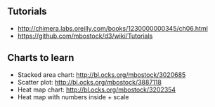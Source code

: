 ## Tutorials

- http://chimera.labs.oreilly.com/books/1230000000345/ch06.html
- https://github.com/mbostock/d3/wiki/Tutorials


## Charts to learn

- Stacked area chart: http://bl.ocks.org/mbostock/3020685
- Scatter plot: http://bl.ocks.org/mbostock/3887118
- Heat map chart: http://bl.ocks.org/mbostock/3202354
- Heat map with numbers inside + scale
